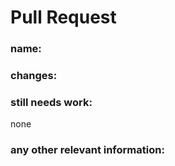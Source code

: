 # Pull Request

### name:



### changes:



### still needs work: 

none


### any other relevant information:

